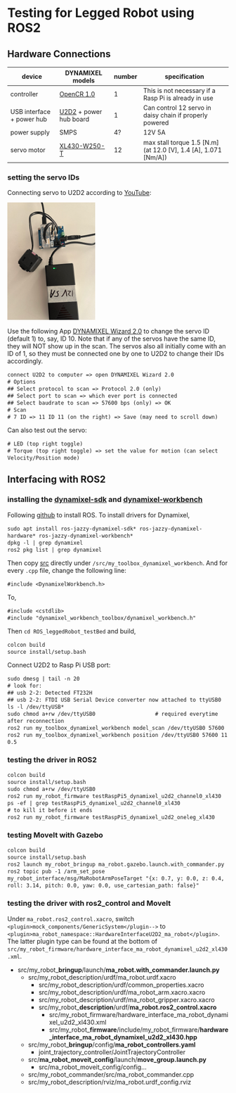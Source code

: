 # Testing for Legged Robot using ROS2

## Hardware Connections

| device | DYNAMIXEL models | number | specification |
| - | - | - | - |
| controller | <a href="https://emanual.robotis.com/docs/en/parts/controller/opencr10/">OpenCR 1.0</a> | 1 | This is not necessary if a Rasp Pi is already in use |
| USB interface + power hub | <a href="https://emanual.robotis.com/docs/en/parts/interface/u2d2/">U2D2</a> + power hub board | 1 | Can control 12 servo in daisy chain if properly powered |
| power supply | SMPS | 4? | 12V 5A | 
| servo motor | <a href="https://emanual.robotis.com/docs/en/dxl/x/xl430-w250/">XL430-W250-T</a> | 12 | max stall torque 1.5 [N.m] (at 12.0 [V], 1.4 [A], 1.071 [Nm/A]) |

### setting the servo IDs

Connecting servo to U2D2 according to <a href="https://www.youtube.com/watch?v=FIj_NULYOKQ">YouTube</a>:

<img src="https://github.com/SphericalCowww/ROS_leggedRobot_testBed/blob/main/basicConnection_DYNAMIXEL.png" width="200">

Use the following App <a href="https://emanual.robotis.com/docs/en/software/dynamixel/dynamixel_wizard2/">DYNAMIXEL Wizard 2.0</a> to change the servo ID (default 1) to, say, ID 10. Note that if any of the servos have the same ID, they will NOT show up in the scan. The servos also all initially come with an ID of 1, so they must be connected one by one to U2D2 to change their IDs accordingly.

    connect U2D2 to computer => open DYNAMIXEL Wizard 2.0
    # Options 
    ## Select protocol to scan => Protocol 2.0 (only)
    ## Select port to scan => which ever port is connected
    ## Select baudrate to scan => 57600 bps (only) => OK
    # Scan
    # 7 ID => 11 ID 11 (on the right) => Save (may need to scroll down) 

Can also test out the servo:

    # LED (top right toggle)
    # Torque (top right toggle) => set the value for motion (can select Velocity/Position mode)

## Interfacing with ROS2

### installing the <a href="https://github.com/ROBOTIS-GIT/DynamixelSDK">dynamixel-sdk</a> and  <a href="https://github.com/ROBOTIS-GIT/dynamixel-workbench">dynamixel-workbench</a>

Following <a href="https://github.com/SphericalCowww/ROS_init_practice">github</a> to install ROS. To install drivers for Dynamixel, 

    sudo apt install ros-jazzy-dynamixel-sdk* ros-jazzy-dynamixel-hardware* ros-jazzy-dynamixel-workbench*
    dpkg -l | grep dynamixel
    ros2 pkg list | grep dynamixel

Then copy <a href="https://github.com/ROBOTIS-GIT/dynamixel-workbench/tree/main/dynamixel_workbench_toolbox/examples/src">src</a> directly under ``/src/my_toolbox_dynamixel_workbench``. And for every ``.cpp`` file, change the following line:

    #include <DynamixelWorkbench.h>

To, 

    #include <cstdlib>
    #include "dynamixel_workbench_toolbox/dynamixel_workbench.h"

Then ``cd ROS_leggedRobot_testBed`` and build,

    colcon build
    source install/setup.bash

Connect U2D2 to Rasp Pi USB port: 

    sudo dmesg | tail -n 20
    # look for:
    ## usb 2-2: Detected FT232H
    ## usb 2-2: FTDI USB Serial Device converter now attached to ttyUSB0
    ls -l /dev/ttyUSB*
    sudo chmod a+rw /dev/ttyUSB0                   # required everytime after reconnection
    ros2 run my_toolbox_dynamixel_workbench model_scan /dev/ttyUSB0 57600
    ros2 run my_toolbox_dynamixel_workbench position /dev/ttyUSB0 57600 11 0.5

### testing the driver in ROS2

    colcon build
    source install/setup.bash
    sudo chmod a+rw /dev/ttyUSB0                   
    ros2 run my_robot_firmware testRaspPi5_dynamixel_u2d2_channel0_xl430 
    ps -ef | grep testRaspPi5_dynamixel_u2d2_channel0_xl430                 # to kill it before it ends
    ros2 run my_robot_firmware testRaspPi5_dynamixel_u2d2_oneleg_xl430 

### testing MoveIt with Gazebo

    colcon build
    source install/setup.bash
    ros2 launch my_robot_bringup ma_robot.gazebo.launch.with_commander.py
    ros2 topic pub -1 /arm_set_pose my_robot_interface/msg/MaRobotArmPoseTarget "{x: 0.7, y: 0.0, z: 0.4, roll: 3.14, pitch: 0.0, yaw: 0.0, use_cartesian_path: false}"

### testing the driver with ros2_control and MoveIt
Under ``ma_robot.ros2_control.xacro``, switch ``<plugin>mock_components/GenericSystem</plugin-->`` to ``<plugin>ma_robot_namespace::HardwareInterfaceU2D2_ma_robot</plugin>``. The latter plugin type can be found at the bottom of ``src/my_robot_firmware/hardware_interface_ma_robot_dynamixel_u2d2_xl430.xml``.

  * src/my_robot_**bringup**/launch/**ma_robot.with_commander.launch.py**
    * src/my_robot_description/urdf/ma_robot.urdf.xacro
      * src/my_robot_description/urdf/common_properties.xacro
      * src/my_robot_description/urdf/ma_robot_arm.xacro.xacro
      * src/my_robot_description/urdf/ma_robot_gripper.xacro.xacro
      * src/my_robot_**description**/urdf/**ma_robot.ros2_control.xacro**
        * src/my_robot_firmware/hardware_interface_ma_robot_dynamixel_u2d2_xl430.xml
        * src/my_robot_**firmware**/include/my_robot_firmware/**hardware_interface_ma_robot_dynamixel_u2d2_xl430.hpp**
    * src/my_robot_**bringup**/config/**ma_robot_controllers.yaml**
      * joint_trajectory_controller/JointTrajectoryController
    * src/**ma_robot_moveit_config**/launch/**move_group.launch.py**
      * src/ma_robot_moveit_config/config...
    * src/my_robot_commander/src/ma_robot_commander.cpp
    * src/my_robot_description/rviz/ma_robot.urdf_config.rviz


